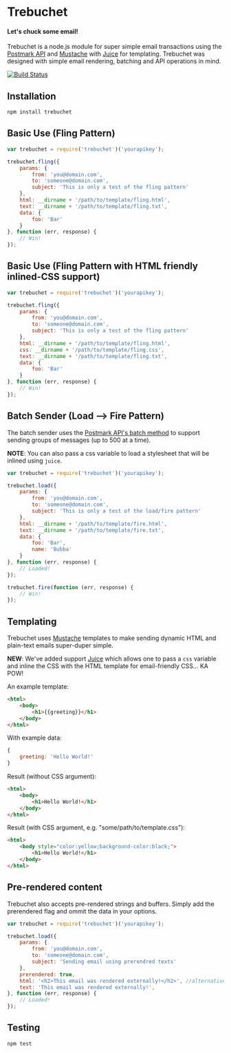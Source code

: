 # Trebuchet

#### Let's chuck some email!

Trebuchet is a node.js module for super simple email transactions using the [Postmark API](http://postmarkapp.com) and [Mustache](http://mustache.github.com/) with [Juice](https://github.com/LearnBoost/juice) for templating. Trebuchet was designed with simple email rendering, batching and API operations in mind.

[![Build Status](https://secure.travis-ci.org/thisandagain/trebuchet.png?branch=master)](http://travis-ci.org/thisandagain/trebuchet)

## Installation

```bash
npm install trebuchet
```

## Basic Use (Fling Pattern)

```javascript
var trebuchet = require('trebuchet')('yourapikey');

trebuchet.fling({
    params: {
        from: 'you@domain.com',
        to: 'someone@domain.com',
        subject: 'This is only a test of the fling pattern'
    },
    html: __dirname + '/path/to/template/fling.html',
    text: __dirname + '/path/to/template/fling.txt',
    data: {
        foo: 'Bar'
    }
}, function (err, response) {
    // Win!
});
```

## Basic Use (Fling Pattern with HTML friendly inlined-CSS support)

```javascript
var trebuchet = require('trebuchet')('yourapikey');

trebuchet.fling({
    params: {
        from: 'you@domain.com',
        to: 'someone@domain.com',
        subject: 'This is only a test of the fling pattern'
    },
    html: __dirname + '/path/to/template/fling.html',
    css: __dirname + '/path/to/template/fling.css',
    text: __dirname + '/path/to/template/fling.txt',
    data: {
        foo: 'Bar'
    }
}, function (err, response) {
    // Win!
});
```

## Batch Sender (Load --> Fire Pattern)

The batch sender uses the [Postmark API's batch method](http://developer.postmarkapp.com/developer-build.html#batching-messages) to support sending groups of messages (up to 500 at a time).

**NOTE**: You can also pass a css variable to load a stylesheet that will be inlined using `juice`.

```javascript
var trebuchet = require('trebuchet')('yourapikey');

trebuchet.load({
    params: {
        from: 'you@domain.com',
        to: 'someone@domain.com',
        subject: 'This is only a test of the load/fire pattern'
    },
    html: __dirname + '/path/to/template/fire.html',
    text: __dirname + '/path/to/template/fire.txt',
    data: {
        foo: 'Bar',
        name: 'Bubba'
    }
}, function (err, response) {
    // Loaded!
});
```

```javascript
trebuchet.fire(function (err, response) {
    // Win!
});
```

## Templating

Trebuchet uses [Mustache](http://mustache.github.com/) templates to make sending dynamic HTML and plain-text emails super-duper simple.

**NEW**: We've added support [Juice](https://github.com/LearnBoost/juice) which allows one to pass a `css` variable and inline the CSS with the HTML template for email-friendly CSS... KA POW!

An example template:

```html
<html>
    <body>
        <h1>{{greeting}}</h1>
    </body>
</html>
```

With example data:

```javascript
{
    greeting: 'Hello World!'
}
```

Result (without CSS argument):

```html
<html>
    <body>
        <h1>Hello World!</h1>
    </body>
</html>
```

Result (with CSS argument, e.g. "some/path/to/template.css"):

```html
<html>
    <body style="color:yellow;background-color:black;">
        <h1>Hello World!</h1>
    </body>
</html>
```

## Pre-rendered content

Trebuchet also accepts pre-rendered strings and buffers. Simply add the prerendered flag and ommit the data in your options.

```javascript
var trebuchet = require('trebuchet')('yourapikey');

trebuchet.load({
    params: {
        from: 'you@domain.com',
        to: 'someone@domain.com',
        subject: 'Sending email using prerendred texts'
    },
    prerendered: true,
    html: '<h2>This email was rendered externally!</h2>', //alternatively, pass in a buffer
    text: 'This email was rendered externally!',
}, function (err, response) {
    // Loaded!
});
```

## Testing

```bash
npm test
```